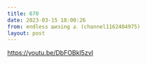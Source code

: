```yaml
---
title: 670
date: 2023-03-15 18:00:26
from: endless шизing ⍼ (channel1162404975)
layout: post
---
```


<https://youtu.be/DbFOBkl5zvI>
